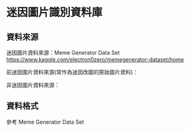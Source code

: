 # 迷因圖片識別資料庫

## 資料來源

迷因圖片資料來源：Meme Generator Data Set https://www.kaggle.com/electron0zero/memegenerator-dataset/home

前迷因圖片資料來源(常作為迷因改圖的原始圖片資料)：

非迷因圖片資料來源：

## 資料格式

參考 Meme Generator Data Set